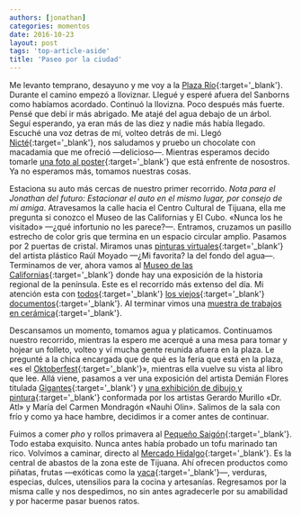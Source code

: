 ```yaml
---
authors: [jonathan]
categories: momentos
date: 2016-10-23
layout: post
tags: 'top-article-aside'
title: 'Paseo por la ciudad'
---
```


Me levanto temprano, desayuno y me voy a la [Plaza Río](http://www.plazariotijuana.com.mx/){:target='_blank'}. Durante el camino empezó a lloviznar. Llegué y esperé afuera del Sanborns como habíamos acordado. Continuó la llovizna. Poco después más fuerte. Pensé que debí ir más abrigado. Me atajé del agua debajo de un árbol. Seguí esperando, ya eran más de las diez y nadie más había llegado. Escuché una voz detras de mí, volteo detrás de mi. Llegó [Nicté](https://nictetrujillo.wordpress.com/){:target='_blank'}, nos saludamos y pruebo un chocolate con macadamia que me ofreció —delicioso—. Mientras esperamos decido tomarle [una foto al poster](https://www.instagram.com/p/BMZ0oXgh9Rw/?taken-by=zuniga.jonathan){:target='_blank'} que está enfrente de nosostros. Ya no esperamos más, tomamos nuestras cosas.

Estaciona su auto más cercas de nuestro primer recorrido. *Nota para el Jonathan del futuro: Estacionar el auto en el mismo lugar, por consejo de mi amiga*. Atravesamos la calle hacia el Centro Cultural de Tijuana, ella me pregunta si conozco el Museo de las Californias y<!-- more --> El Cubo. «Nunca los he visitado» —¿qué infortunio no les parece?—. Entramos, cruzamos un pasillo estrecho de color gris que termina en un espacio circular amplio. Pasamos por 2 puertas de cristal. Miramos unas [pinturas virtuales](http://cecut.gob.mx/exposiciones/exposiciones/cyclorama-movil/){:target='_blank'} del artista plástico Raúl Moyado —¿Mi favorita? la del fondo del agua—. Terminamos de ver, ahora vamos al [Museo de las Californias](http://www.cecut.gob.mx/emuseo.php){:target='_blank'} donde hay una exposición de la historia regional de la península. Este es el recorrido más extenso del día. Mi atención esta con [todos](https://flic.kr/p/No11Vb){:target='_blank'} [los viejos](https://flic.kr/p/PpSqjQ){:target='_blank'} [documentos](https://flic.kr/p/NpdZ5p){:target='_blank'}. Al terminar vimos una [muestra de trabajos en cerámica](http://cecut.gob.mx/exposiciones/exposiciones/i-bienal-de-ceramica-artistica-contemporanea/){:target='_blank'}.

Descansamos un momento, tomamos agua y platicamos. Continuamos nuestro recorrido, mientras la espero me acerqué a una mesa para tomar y hojear un folleto, volteo y ví mucha gente reunida afuera en la plaza. Le pregunté a la chica encargada que de qué es la feria que está en la plaza, «es el [Oktoberfest](https://www.facebook.com/Braucer/){:target='_blank'}», mientras ella vuelve su vista al libro que lee. Allá viene, pasamos a ver una exposición del artista Demián Flores titulada [Gigantes](http://cecut.gob.mx/exposiciones/exposiciones/gigantes/){:target='_blank'} y [una exhibición de dibujo y pintura](http://cecut.gob.mx/exposiciones/exposiciones/dr-atl-nahui-olin/){:target='_blank'} conformada por los artistas Gerardo Murillo «Dr. Atl» y María del Carmen Mondragón «Nauhi Olin». Salimos de la sala con frío y como ya hace hambre, decidimos ir a comer antes de continuar.

Fuimos a comer *pho* y rollos primavera al [Pequeño Saigón](https://www.facebook.com/PequenoSaigon){:target='_blank'}. Todo estaba exquisito. Nunca antes había probado un tofu marinado tan rico. Volvímos a caminar, directo al [Mercado Hidalgo](http://www.descubretijuana.com/es/atractivos/mercado-hidalgo){:target='_blank'}. Es la central de abastos de la zona este de Tijuana. Ahí ofrecen productos como piñatas, frutas —exóticas como la [yaca](https://es.wikipedia.org/wiki/Artocarpus_heterophyllus){:target='_blank'}—, verduras, especias, dulces, utensilios para la cocina y artesanías. Regresamos por la misma calle y nos despedimos, no sin antes agradecerle por su amabilidad y por hacerme pasar buenos ratos.


